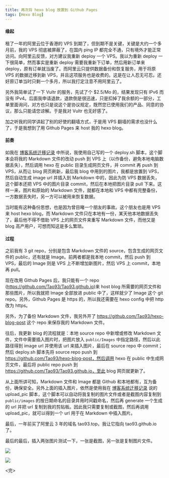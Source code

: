 ```yaml
---
title: 再次将 hexo blog 放置到 Github Pages
tags: [Hexo Blog]
---
```


#### 缘起

租了一年的阿里云位于香港的 VPS 到期了，但到期不是关键，关键是大约一个多月前，我的 VPS 彻底被屏蔽了，在国内 ping IP 都完全不通，只有境外才能正常访问。向阿里云反馈，对方建议我重新 deploy 一个 VPS。我以为重新 deploy 一下很简单，然而事实是重新 deploy 需要我重新下订单，然后用新订单来 deploy，原有订单就当废了。而阿里云只提供数据备份和恢复服务，用于将原 VPS 的数据迁移到新 VPS，并且这项服务也是收费的。这是在让人忍无可忍。还好原订单当时只剩一个多月，所以我打定注意不用阿里云了。

另外我简单试了一下 Vultr 的服务，先试了个 $2.5/Mo 的，结果发现只有 IPv6 而没有 IPv4。后面我申请退款，退款倒是很迅速，只是扣掉了我余额的一部分，工单里面询问，对方也只是说这个是协议规定，既然您已使用我们的产品、同意的协议，那么只能请您谅解。于是我对 Vultr 也无好感了。

加之听我的同学讲起了别的好使的翻墙方式，于是用 VPS 翻墙的需求也没什么了，于是我想到了用 Github Pages 来 host 我的 hexo blog。

#### 前奏

如我在 [博客系统迁移记录](https://tao93.github.io/2018/09/26/%E5%8D%9A%E5%AE%A2%E7%B3%BB%E7%BB%9F%E8%BF%81%E7%A7%BB%E8%AE%B0%E5%BD%95/) 中所说，我使用自己写的一个 deploy.sh 脚本，这个脚本会将我的 Markdown 文件的改动 push 到 VPS 上（以作备份，避免本地电脑数据丢失），然后调用 hexo 在 public 目录生成网页文件，并 commit 再 push 到 VPS，从而让 blog 网页刷新，最后我 blog 中用到的图片，我都是放置到 VPS，然后自动生成 image url 并插入到 Markdown 中的，因此为防 VPS 数据丢失，这个脚本还把 VPS 中的图片目录 commit，然后在本地把图片目录 pull 下来。这样一来，图片和原始的 Markdown 文件，就都在本地和 VPS 中都有完整备份，一方数据丢失时，另一方可以被用来恢复数据。

当时能有这种备份思想，也是因为曾目睹一个朋友的事故。这个朋友也是用 VPS 来 host hexo blog，而 Markdown 文件只在本地有一份，某天他本地数据丢失了，最后他不得不借助 VPS 上的网页文件来重写 Markdown 文件，而他又是 blog 高产用户，可想而知这是多么繁琐。

#### 过程

之前我有 3 git repo，分别是包含 Markdown 文件的 source，包含生成的网页文件的 public，还有就是 Image。前两者都是我本地 commit，然后 push 到 VPS，最后的 Image 则是 VPS 上不断增加新图片，然后 VPS 上 commit，本地再 pull。

现在改用 Github Pages 后，我只能有一个 repo (https://github.com/Tao93/Tao93.github.io)来 host blog 所需要的网页文件和那些图片，所以我就把 Image 全部放进 public 中了，这样就少了 Image 这个 git repo。另外，Github Pages 是 https 的，所以我还需要在 hexo config 中把 http 改为 https。

另外，为了备份 Markdown 文件，我另外开了 https://github.com/Tao93/hexo-blog-post 这个 repo 来保存我的 Markdown 文件。

往后，我更新 blog 的流程就是：本地 source repo 中新增或修改 Markdown 文件，文件中需要插入图片时，把图片放入 `public/Images` 中指定路径，然后以此路径得到 image url 并使用该 url 来插入图片，最后在 source repo 中 commit；然后 deploy.sh 脚本先将 source repo push 到 https://github.com/Tao93/hexo-blog-post，然后调用 hexo 在 public 中生成网页文件，最后将 public repo push 到 https://github.com/Tao93/Tao93.github.io，至此 blog 网页就更新了。

从上面所讲可知，Markdown 文件和 Image 都是 Github 和本地都有，互为备份，确保安全。另外上面的插入图片，依然是使用我在 [博客系统迁移记录](https://tao93.github.io/2018/09/26/%E5%8D%9A%E5%AE%A2%E7%B3%BB%E7%BB%9F%E8%BF%81%E7%A7%BB%E8%AE%B0%E5%BD%95/) 说的 upload_pic 脚本，这个脚本可以自动将我复制的图片文件或者是截图内容复制到 `public/images` 的按日期命名的目录并用时间戳命名，然后再 generate 一个生成的 url 并把 url 复制到我的剪贴板。因此我只需要复制或截图，然后再调用 upload_pic，就可以得到一个 url 用于在 Markdown 中插入图片。

最后，一年前买了阿里云 3 年的域名 tao93.top，我让它指向 tao93.github.io 了。

最后的最后，插入两张图片测试一下，一张是截图，另一张是复制图片文件。

![](http://tao93.top/images/2019/07/06/1562381892.png)

![](http://tao93.top/images/2019/07/06/1562381957.png)

<完>
